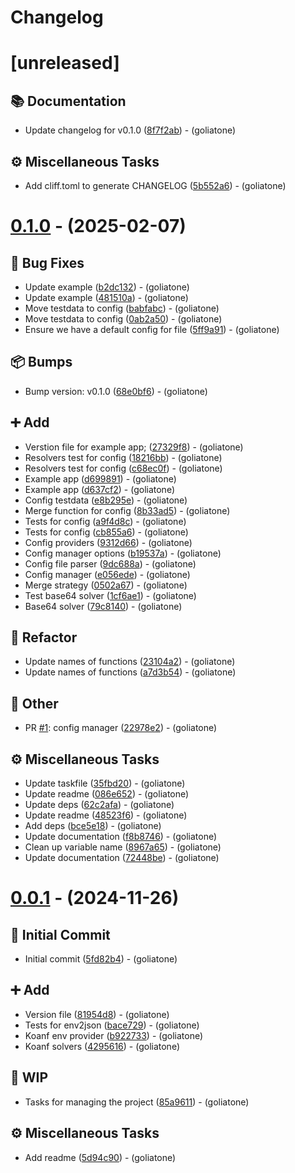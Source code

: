 # Changelog

# [unreleased]

## <!-- 3 -->📚 Documentation

- Update changelog for v0.1.0 ([8f7f2ab](https://github.com/goliatone/go-config/commit/8f7f2abb6889a312b19e32c0f048301c5733ee5d))  - (goliatone)

## <!-- 7 -->⚙️ Miscellaneous Tasks

- Add cliff.toml to generate CHANGELOG ([5b552a6](https://github.com/goliatone/go-config/commit/5b552a6a526932111321221db966402587c76240))  - (goliatone)

# [0.1.0](https://github.com/goliatone/go-config/compare/v0.0.1...v0.1.0) - (2025-02-07)

## <!-- 1 -->🐛 Bug Fixes

- Update example ([b2dc132](https://github.com/goliatone/go-config/commit/b2dc1321a29f49c6d9077151ab655247a41b633b))  - (goliatone)
- Update example ([481510a](https://github.com/goliatone/go-config/commit/481510aedecdff40ae1a2eeb0fe6fca5c89a786e))  - (goliatone)
- Move testdata to config ([babfabc](https://github.com/goliatone/go-config/commit/babfabc893e470c31b903f26031abe5885fbc41b))  - (goliatone)
- Move testdata to config ([0ab2a50](https://github.com/goliatone/go-config/commit/0ab2a50deac129871d7a90ecee9444339518ccac))  - (goliatone)
- Ensure we have a default config for file ([5ff9a91](https://github.com/goliatone/go-config/commit/5ff9a91a2344cdef5a39931317de91c21eabdd1d))  - (goliatone)

## <!-- 13 -->📦 Bumps

- Bump version: v0.1.0 ([68e0bf6](https://github.com/goliatone/go-config/commit/68e0bf6d0ba198d99d6423848474ee5287290027))  - (goliatone)

## <!-- 16 -->➕ Add

- Verstion file for example app; ([27329f8](https://github.com/goliatone/go-config/commit/27329f8b8fce0d0d240bdf3be7e34f628e95207c))  - (goliatone)
- Resolvers test for config ([18216bb](https://github.com/goliatone/go-config/commit/18216bbb73815ed0121f8a262d6706b06d033c61))  - (goliatone)
- Resolvers test for config ([c68ec0f](https://github.com/goliatone/go-config/commit/c68ec0fb63d47fe88f46de8ed4ffa7c45290d188))  - (goliatone)
- Example app ([d699891](https://github.com/goliatone/go-config/commit/d699891b0ad4232c883831895e76183670cdf426))  - (goliatone)
- Example app ([d637cf2](https://github.com/goliatone/go-config/commit/d637cf2e4164244510c6e1a62c00a5516fcca4a0))  - (goliatone)
- Config testdata ([e8b295e](https://github.com/goliatone/go-config/commit/e8b295ea97608293b782024d27599500c2cc026d))  - (goliatone)
- Merge function for config ([8b33ad5](https://github.com/goliatone/go-config/commit/8b33ad53339ea142e255362335267b37710baf93))  - (goliatone)
- Tests for config ([a9f4d8c](https://github.com/goliatone/go-config/commit/a9f4d8cad5d1a1651261b7d42efabf45858ad187))  - (goliatone)
- Tests for config ([cb855a6](https://github.com/goliatone/go-config/commit/cb855a6253455f36b3d6d9bed03b431d8864bbfe))  - (goliatone)
- Config providers ([9312d66](https://github.com/goliatone/go-config/commit/9312d664a8957499d95533b874cc3ce8c1f186b0))  - (goliatone)
- Config manager options ([b19537a](https://github.com/goliatone/go-config/commit/b19537a4b83e4e55acbc73982406fef15ad4e88a))  - (goliatone)
- Config file parser ([9dc688a](https://github.com/goliatone/go-config/commit/9dc688a212c12b8443a8113517eaa48e6e8ef5b1))  - (goliatone)
- Config manager ([e056ede](https://github.com/goliatone/go-config/commit/e056ede89bcf007cb55f2e9bcdaf2f4ec5730dc9))  - (goliatone)
- Merge strategy ([0502a67](https://github.com/goliatone/go-config/commit/0502a67a51096e0ed9068f5bd5b19343b90cbe7d))  - (goliatone)
- Test base64 solver ([1cf6ae1](https://github.com/goliatone/go-config/commit/1cf6ae16078053564fede913955665e33b1f8297))  - (goliatone)
- Base64 solver ([79c8140](https://github.com/goliatone/go-config/commit/79c81406cf9ca1c25aa334d40844c29722c24e40))  - (goliatone)

## <!-- 2 -->🚜 Refactor

- Update names of functions ([23104a2](https://github.com/goliatone/go-config/commit/23104a2c7a40a23cc85655b8daf84afe3949b12a))  - (goliatone)
- Update names of functions ([a7d3b54](https://github.com/goliatone/go-config/commit/a7d3b54927d8c7e969e2a9517728afdd15376a7e))  - (goliatone)

## <!-- 30 -->📝 Other

- PR [#1](https://github.com/goliatone/go-config/pull/1): config manager ([22978e2](https://github.com/goliatone/go-config/commit/22978e201a9e16a9d7fa891a9dedcc65b685c938))  - (goliatone)

## <!-- 7 -->⚙️ Miscellaneous Tasks

- Update taskfile ([35fbd20](https://github.com/goliatone/go-config/commit/35fbd2046010fdbc4bfb875617abf7e68df0c107))  - (goliatone)
- Update readme ([086e652](https://github.com/goliatone/go-config/commit/086e6528ed92dcd8a0a941db6f8f6d910f7ea473))  - (goliatone)
- Update deps ([62c2afa](https://github.com/goliatone/go-config/commit/62c2afa3e464ab2971c1cdb8f0e82ec139ff9d96))  - (goliatone)
- Update readme ([48523f6](https://github.com/goliatone/go-config/commit/48523f619ecd5f60c2728365b8e044ced105d83b))  - (goliatone)
- Add deps ([bce5e18](https://github.com/goliatone/go-config/commit/bce5e181618549790a3fb43f7aaaf0d479695be4))  - (goliatone)
- Update documentation ([f8b8746](https://github.com/goliatone/go-config/commit/f8b8746fca94477d9d3858406de2067caa1bed58))  - (goliatone)
- Clean up variable name ([8967a65](https://github.com/goliatone/go-config/commit/8967a652d0f20801caf6fd4782ff2e9419cb5320))  - (goliatone)
- Update documentation ([72448be](https://github.com/goliatone/go-config/commit/72448be6e833d27b0b64112962ed16092d224f21))  - (goliatone)

# [0.0.1](https://github.com/goliatone/go-config/tree/v0.0.1) - (2024-11-26)

## <!-- 14 -->🎉 Initial Commit

- Initial commit ([5fd82b4](https://github.com/goliatone/go-config/commit/5fd82b414e376610ebed82479534123f107b8253))  - (goliatone)

## <!-- 16 -->➕ Add

- Version file ([81954d8](https://github.com/goliatone/go-config/commit/81954d823bd3e57b39128e28a36e878afced0bfe))  - (goliatone)
- Tests for env2json ([bace729](https://github.com/goliatone/go-config/commit/bace729633b56982b6d308153bb3be38ba05be61))  - (goliatone)
- Koanf env provider ([b922733](https://github.com/goliatone/go-config/commit/b9227330dc083620ac8a14506687cb1561163d2b))  - (goliatone)
- Koanf solvers ([4295616](https://github.com/goliatone/go-config/commit/429561622fcbd50ec9b1b59b74d5468028b12ed2))  - (goliatone)

## <!-- 22 -->🚧 WIP

- Tasks for managing the project ([85a9611](https://github.com/goliatone/go-config/commit/85a9611437cf889fe099ec573405d08c398668c1))  - (goliatone)

## <!-- 7 -->⚙️ Miscellaneous Tasks

- Add readme ([5d94c90](https://github.com/goliatone/go-config/commit/5d94c907af3ef087b8716fb99d97f4e5a063fe8e))  - (goliatone)

<!-- generated by git-cliff -->
